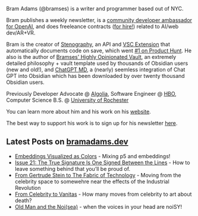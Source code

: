 Bram Adams (@bramses) is a writer and programmer based out of NYC. 

Bram publishes a weekly newsletter, is a [community developer ambassador for OpenAI](https://platform.openai.com/ambassadors), and does freeleance contracts ([for hire!](https://www.bramadams.dev/consulting/)) related to AI/web dev/AR+VR. 

Bram is the creator of [Stenography](https://stenography.dev), an API and [VSC Extension](https://marketplace.visualstudio.com/items?itemName=Stenography.stenography) that automatically documents code on save, which went [#1 on Product Hunt](https://www.producthunt.com/products/stenography#stenography). He also is the author of [Bramses' Highly Opinionated Vault](https://github.com/bramses/bramses-highly-opinionated-vault-2023), an extremely detailed philosophy + vault template used by thousands of Obsidian users (new and old!), and [ChatGPT MD](https://github.com/bramses/chatgpt-md), a (nearly) seemless integration of Chat GPT into Obsidian which has been downloaded by over twenty thousand Obsidian users.

Previously Developer Advocate @ [Algolia](https://www.algolia.com/), Software Engineer @ [HBO](https://www.hbo.com/), Computer Science B.S. @ [University of Rochester](https://rochester.edu/)

You can learn more about him and his work on his [website](https://www.bramadams.dev/about/). 

The best way to support his work is to sign up for his newsletter [here](https://www.bramadams.dev/#/portal/).


## Latest Posts on [bramadams.dev](https://www.bramadams.dev/)

<!--START_SECTION:feed-->
* [Embeddings Visualized as Colors](https:&#x2F;&#x2F;www.bramadams.dev&#x2F;202308081300&#x2F;) - Mixing p5 and embeddings!
* [Issue 21: The True Signature Is One Signed Between the Lines](https:&#x2F;&#x2F;www.bramadams.dev&#x2F;202308062155&#x2F;) - How to leave something behind that you’ll be proud of.
* [From Gertrude Stein to The Fabric of Technology](https:&#x2F;&#x2F;www.bramadams.dev&#x2F;202308042105&#x2F;) - Moving from the celebrity space to somewehre near the effects of the Industrial Revolution
* [From Celebrity to Vanitas](https:&#x2F;&#x2F;www.bramadams.dev&#x2F;202308032252&#x2F;) - How many moves from celebrity to art about death?
* [Old Man and the Noi(sea)](https:&#x2F;&#x2F;www.bramadams.dev&#x2F;old-man-and-the-noi-sea&#x2F;) - when the voices in your head are noiSY!
<!--END_SECTION:feed-->
